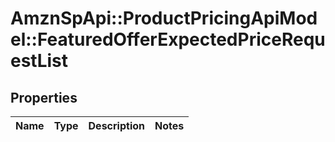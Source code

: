 # AmznSpApi::ProductPricingApiModel::FeaturedOfferExpectedPriceRequestList

## Properties
Name | Type | Description | Notes
------------ | ------------- | ------------- | -------------

